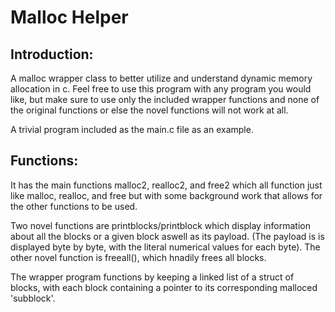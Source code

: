 # Malloc Helper
## Introduction:
A malloc wrapper class to better utilize and understand dynamic memory allocation in c. Feel free to use this program with any program you would like, but make sure to use only the included wrapper functions and none of the original functions or else the novel functions will not work at all. 

A trivial program included as the main.c file as an example.

## Functions:

It has the main functions malloc2, realloc2, and free2 which all function just like malloc, realloc, and free but with some background work that allows for the other functions to be used. 

Two novel functions are printblocks/printblock which display information about all the blocks or a given block aswell as its payload. (The payload is is displayed byte by byte, with the literal numerical values for each byte).
The other novel function is freeall(), which hnadily frees all blocks.

The wrapper program functions by keeping a linked list of a struct of blocks, with each block containing a pointer to its corresponding malloced 'subblock'. 
